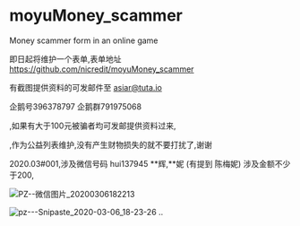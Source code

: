 # moyuMoney_scammer
Money scammer form in an online game

即日起将维护一个表单,表单地址 https://github.com/nicredit/moyuMoney_scammer  


有截图提供资料的可发邮件至 asiar@tuta.io  


企鹅号396378797 企鹅群791975068  


,如果有大于100元被骗者均可发邮提供资料过来,  


,作为公益列表维护,没有产生财物损失的就不要打扰了,谢谢  

2020.03#001,涉及微信号码 hui137945  **辉,**妮 (有提到  陈梅妮) 涉及金额不少于200,  


![PZ--微信图片_20200306182213](https://user-images.githubusercontent.com/61865009/76075240-9d4e8e80-5fd7-11ea-9779-cfbc8ab7dbed.jpg)  

![pz---Snipaste_2020-03-06_18-23-26](https://user-images.githubusercontent.com/61865009/76075253-a3446f80-5fd7-11ea-942b-c335ea174720.png)
..
